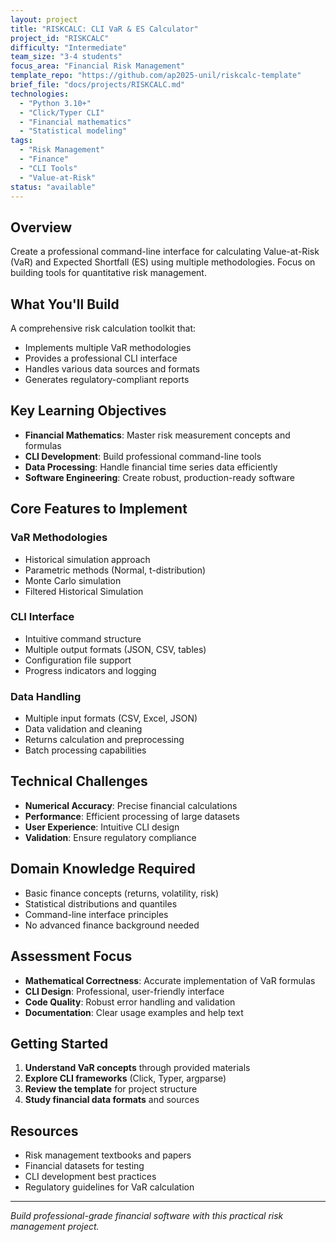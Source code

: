 ```yaml
---
layout: project
title: "RISKCALC: CLI VaR & ES Calculator"
project_id: "RISKCALC"
difficulty: "Intermediate"
team_size: "3-4 students"
focus_area: "Financial Risk Management"
template_repo: "https://github.com/ap2025-unil/riskcalc-template"
brief_file: "docs/projects/RISKCALC.md"
technologies:
  - "Python 3.10+"
  - "Click/Typer CLI"
  - "Financial mathematics"
  - "Statistical modeling"
tags:
  - "Risk Management"
  - "Finance"
  - "CLI Tools"
  - "Value-at-Risk"
status: "available"
---
```


## Overview

Create a professional command-line interface for calculating Value-at-Risk (VaR) and Expected Shortfall (ES) using multiple methodologies. Focus on building tools for quantitative risk management.

## What You'll Build

A comprehensive risk calculation toolkit that:
- Implements multiple VaR methodologies
- Provides a professional CLI interface
- Handles various data sources and formats
- Generates regulatory-compliant reports

## Key Learning Objectives

- **Financial Mathematics**: Master risk measurement concepts and formulas
- **CLI Development**: Build professional command-line tools
- **Data Processing**: Handle financial time series data efficiently
- **Software Engineering**: Create robust, production-ready software

## Core Features to Implement

### VaR Methodologies
- Historical simulation approach
- Parametric methods (Normal, t-distribution)
- Monte Carlo simulation
- Filtered Historical Simulation

### CLI Interface
- Intuitive command structure
- Multiple output formats (JSON, CSV, tables)
- Configuration file support
- Progress indicators and logging

### Data Handling
- Multiple input formats (CSV, Excel, JSON)
- Data validation and cleaning
- Returns calculation and preprocessing
- Batch processing capabilities

## Technical Challenges

- **Numerical Accuracy**: Precise financial calculations
- **Performance**: Efficient processing of large datasets
- **User Experience**: Intuitive CLI design
- **Validation**: Ensure regulatory compliance

## Domain Knowledge Required

- Basic finance concepts (returns, volatility, risk)
- Statistical distributions and quantiles
- Command-line interface principles
- No advanced finance background needed

## Assessment Focus

- **Mathematical Correctness**: Accurate implementation of VaR formulas
- **CLI Design**: Professional, user-friendly interface
- **Code Quality**: Robust error handling and validation
- **Documentation**: Clear usage examples and help text

## Getting Started

1. **Understand VaR concepts** through provided materials
2. **Explore CLI frameworks** (Click, Typer, argparse)
3. **Review the template** for project structure
4. **Study financial data formats** and sources

## Resources

- Risk management textbooks and papers
- Financial datasets for testing
- CLI development best practices
- Regulatory guidelines for VaR calculation

---

*Build professional-grade financial software with this practical risk management project.*